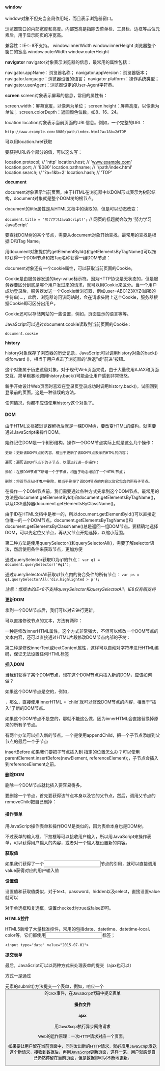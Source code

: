 #### window
  window对象不但充当全局作用域，而且表示浏览器窗口。

  浏览器窗口的内部宽度和高度。内部宽高是指除去菜单栏、工具栏、边框等占位元素后，用于显示网页的净宽高。

  兼容性：IE<=8不支持。
  window.innerWidth
  window.innerHeight
浏览器整个窗口的宽高
  window.outerWidth
  window.outerHeight

  **navigator**
navigator对象表示浏览器的信息，最常用的属性包括：

  navigator.appName：浏览器名称；
  navigator.appVersion：浏览器版本；
  navigator.language：浏览器设置的语言；
  navigator.platform：操作系统类型；
  navigator.userAgent：浏览器设定的User-Agent字符串。

  **screen**
screen对象表示屏幕的信息，常用的属性有：

  screen.width：屏幕宽度，以像素为单位；
  screen.height：屏幕高度，以像素为单位；
  screen.colorDepth：返回颜色位数，如8、16、24。

location
location对象表示当前页面的URL信息。例如，一个完整的URL：

`http://www.example.com:8080/path/index.html?a=1&b=2#TOP`

  可以用location.href获取

  要获得URL各个部分的值，可以这么写：

  location.protocol; // 'http'
  location.host; // 'www.example.com'
  location.port; // '8080'
  location.pathname; // '/path/index.html'
  location.search; // '?a=1&b=2'
  location.hash; // 'TOP'

  **document**

document对象表示当前页面。由于HTML在浏览器中以DOM形式表示为树形结构，document对象就是整个DOM树的根节点。

document的title属性是从HTML文档中的<title>xxx</title>读取的，但是可以动态改变：

`document.title = '努力学习JavaScript!';`   // 网页的标题就会改为 ‘努力学习JavaScript’

要查找DOM树的某个节点，需要从document对象开始查找。最常用的查找是根据ID和Tag Name。

用document对象提供的getElementById()和getElementsByTagName()可以按ID获得一个DOM节点和按Tag名称获得一组DOM节点：

document对象还有一个cookie属性，可以获取当前页面的Cookie。

Cookie是由服务器发送的key-value标示符。因为HTTP协议是无状态的，但是服务器要区分到底是哪个用户发过来的请求，就可以用Cookie来区分。当一个用户成功登录后，服务器发送一个Cookie给浏览器，例如user=ABC123XYZ(加密的字符串)...，此后，浏览器访问该网站时，会在请求头附上这个Cookie，服务器根据Cookie即可区分出用户。

Cookie还可以存储网站的一些设置，例如，页面显示的语言等等。

JavaScript可以通过document.cookie读取到当前页面的Cookie：

`document.cookie`

**history**

history对象保存了浏览器的历史记录，JavaScript可以调用history对象的back()或forward ()，相当于用户点击了浏览器的“后退”或“前进”按钮。

这个对象属于历史遗留对象，对于现代Web页面来说，由于大量使用AJAX和页面交互，简单粗暴地调用history.back()可能会让用户感到非常愤怒。

新手开始设计Web页面时喜欢在登录页登录成功时调用history.back()，试图回到登录前的页面。这是一种错误的方法。

任何情况，你都不应该使用history这个对象了。

#### DOM

  由于HTML文档被浏览器解析后就是一棵DOM树，要改变HTML的结构，就需要通过JavaScript来操作DOM。

  始终记住DOM是一个树形结构。操作一个DOM节点实际上就是这么几个操作：

    更新：更新该DOM节点的内容，相当于更新了该DOM节点表示的HTML的内容；

    遍历：遍历该DOM节点下的子节点，以便进行进一步操作；

    添加：在该DOM节点下新增一个子节点，相当于动态增加了一个HTML节点；

    删除：将该节点从HTML中删除，相当于删掉了该DOM节点的内容以及它包含的所有子节点。

  在操作一个DOM节点前，我们需要通过各种方式先拿到这个DOM节点。最常用的方法是document.getElementById()和document.getElementsByTagName()，以及CSS选择器document.getElementsByClassName()。

  由于ID在HTML文档中是唯一的，所以document.getElementById()可以直接定位唯一的一个DOM节点。document.getElementsByTagName()和document.getElementsByClassName()总是返回一组DOM节点。要精确地选择DOM，可以先定位父节点，再从父节点开始选择，以缩小范围。

  第二种方法是使用querySelector()和querySelectorAll()，需要了解selector语法，然后使用条件来获取节点，更加方便

   通过querySelector获取ID为q1的节点：
  `var q1 = document.querySelector('#q1');`

   通过querySelectorAll获取q1节点内的符合条件的所有节点：
  `var ps = q1.querySelectorAll('div.highlighted > p');`

  *注意：低版本的IE<8不支持querySelector和querySelectorAll。IE8仅有限支持*

  **更新DOM**

  拿到一个DOM节点后，我们可以对它进行更新。

  可以直接修改节点的文本，方法有两种：

  一种是修改innerHTML属性，这个方式非常强大，不但可以修改一个DOM节点的文本内容，还可以直接通过HTML片段修改DOM节点内部的子树：

  第二种是修改innerText或textContent属性，这样可以自动对字符串进行HTML编码，保证无法设置任何HTML标签

  **插入DOM**

  当我们获得了某个DOM节点，想在这个DOM节点内插入新的DOM，应该如何做？

  如果这个DOM节点是空的，例如，<div></div>，那么，直接使用innerHTML = '<span>child</span>'就可以修改DOM节点的内容，相当于“插入”了新的DOM节点。

  如果这个DOM节点不是空的，那就不能这么做，因为innerHTML会直接替换掉原来的所有子节点。


  有两个办法可以插入新的节点。一个是使用appendChild，把一个子节点添加到父节点的最后一个子节点

  insertBefore
  如果我们要把子节点插入到 指定的位置怎么办？可以使用parentElement.insertBefore(newElement, referenceElement);，子节点会插入到referenceElement之前。

   **删除DOM**

   删除一个DOM节点就比插入要容易得多。

  要删除一个节点，首先要获得该节点本身以及它的父节点，然后，调用父节点的removeChild把自己删掉：

#### 操作表单

  用JavaScript操作表单和操作DOM是类似的，因为表单本身也是DOM树。

  不过表单的输入框、下拉框等可以接收用户输入，所以用JavaScript来操作表单，可以获得用户输入的内容，或者对一个输入框设置新的内容。

  **获取值**

  如果我们获得了一个<input>节点的引用，就可以直接调用value获得对应的用户输入值

  **设置值**

  设置值和获取值类似，对于text、password、hidden以及select，直接设置value就可以

  对于单选框和复选框，设置checked为true或false即可。

  **HTML5控件**

  HTML5新增了大量标准控件，常用的包括date、datetime、datetime-local、color等，它们都使用<input>标签；

  `<input type="date" value="2015-07-01">`

  **提交表单**

  最后，JavaScript可以以两种方式来处理表单的提交（ajax也可以）

  方式一是通过<form>元素的submit()方法提交一个表单，例如，响应一个<button>的click事件，在JavaScript代码中提交表单

#### 操作文件


#### ajax

  用JavaScript执行异步网络请求

  Web的运作原理：一次HTTP请求对应一个页面。

  如果要让用户留在当前页面中，同时发出新的HTTP请求，就必须用JavaScript发送这个新请求，接收到数据后，再用JavaScript更新页面，这样一来，用户就感觉自己仍然停留在当前页面，但是数据却可以不断地更新。

  
